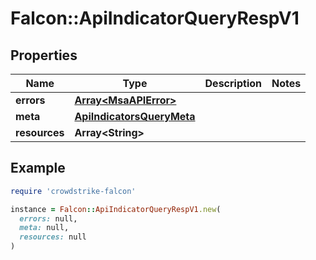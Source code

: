 # Falcon::ApiIndicatorQueryRespV1

## Properties

| Name | Type | Description | Notes |
| ---- | ---- | ----------- | ----- |
| **errors** | [**Array&lt;MsaAPIError&gt;**](MsaAPIError.md) |  |  |
| **meta** | [**ApiIndicatorsQueryMeta**](ApiIndicatorsQueryMeta.md) |  |  |
| **resources** | **Array&lt;String&gt;** |  |  |

## Example

```ruby
require 'crowdstrike-falcon'

instance = Falcon::ApiIndicatorQueryRespV1.new(
  errors: null,
  meta: null,
  resources: null
)
```

